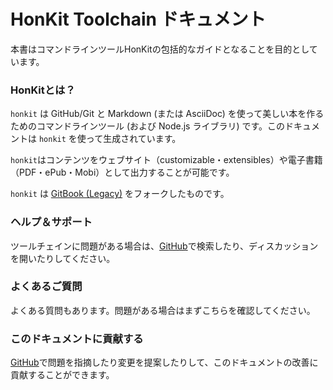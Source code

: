 # HonKit Toolchain ドキュメント

本書はコマンドラインツールHonKitの包括的なガイドとなることを目的としています。

### HonKitとは？

`honkit` は GitHub/Git と Markdown (または AsciiDoc) を使って美しい本を作るためのコマンドラインツール (および Node.js ライブラリ) です。このドキュメントは `honkit` を使って生成されています。

`honkit`はコンテンツをウェブサイト（customizable・extensibles）や電子書籍（PDF・ePub・Mobi）として出力することが可能です。

`honkit` は [GitBook (Legacy)](https://github.com/GitbookIO/gitbook) をフォークしたものです。

### ヘルプ＆サポート

ツールチェインに問題がある場合は、[GitHub](https://github.com/honkit/honkit)で検索したり、ディスカッションを開いたりしてください。

### よくあるご質問

よくある質問もあります。問題がある場合はまずこちらを確認してください。

### このドキュメントに貢献する

[GitHub](https://github.com/honkit/honkit)で問題を指摘したり変更を提案したりして、このドキュメントの改善に貢献することができます。
